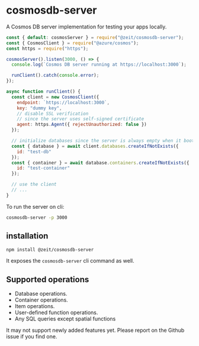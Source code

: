 # cosmosdb-server

A Cosmos DB server implementation for testing your apps locally.

```js
const { default: cosmosServer } = require("@zeit/cosmosdb-server");
const { CosmosClient } = require("@azure/cosmos");
const https = require("https");

cosmosServer().listen(3000, () => {
  console.log(`Cosmos DB server running at https://localhost:3000`);

  runClient().catch(console.error);
});

async function runClient() {
  const client = new CosmosClient({
    endpoint: `https://localhost:3000`,
    key: "dummy key",
    // disable SSL verification
    // since the server uses self-signed certificate
    agent: https.Agent({ rejectUnauthorized: false })
  });

  // initialize databases since the server is always empty when it boots
  const { database } = await client.databases.createIfNotExists({
    id: "test-db"
  });
  const { container } = await database.containers.createIfNotExists({
    id: "test-container"
  });

  // use the client
  // ...
}
```

To run the server on cli:

```sh
cosmosdb-server -p 3000
```

## installation

```sh
npm install @zeit/cosmosdb-server
```

It exposes the `cosmosdb-server` cli command as well.

## Supported operations

- Database operations.
- Container operations.
- Item operations.
- User-defined function operations.
- Any SQL queries except spatial functions

It may not support newly added features yet. Please report on the Github issue if you find one.
